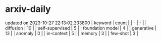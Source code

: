 # arxiv-daily
updated on 2023-10-27 22:13:02.233800
| keyword | count |
| - | - |
| diffusion | 10 |
| self-supervised | 5 |
| foundation model | 4 |
| generative | 13 |
| anomaly | 0 |
| in-context | 5 |
| memory | 3 |
| few-shot | 3 |
